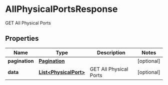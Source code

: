 

# AllPhysicalPortsResponse

GET All Physical Ports

## Properties

| Name | Type | Description | Notes |
|------------ | ------------- | ------------- | -------------|
|**pagination** | [**Pagination**](Pagination.md) |  |  [optional] |
|**data** | [**List&lt;PhysicalPort&gt;**](PhysicalPort.md) | GET All Physical Ports |  [optional] |



